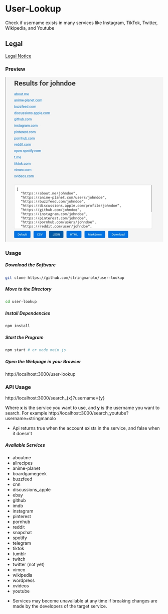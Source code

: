 # User-Lookup

Check if username exists in many services like Instagram, TikTok, Twitter, Wikipedia, and Youtube

## Legal
[Legal Notice](https://github.com/StringManolo/user-lookup/blob/main/LEGAL.md#disclaimer-notice)

### Preview
![Preview](https://raw.githubusercontent.com/StringManolo/user-lookup/378c42812db7c84d6c81394259fa9516d67f8b68/images/user_lookup_image_1.jpg)

### Usage

##### Download the Software
```bash
git clone https://github.com/stringmanolo/user-lookup
```

##### Move to the Directory
```bash
cd user-lookup
```

##### Install Dependencies
```bash
npm install
```

##### Start the Program
```bash
npm start # or node main.js
```

##### Open the Webpage in your Browser
http://localhost:3000/user-lookup


### API Usage
http://localhost:3000/search_{x}?username={y}

Where __x__ is the service you want to use, and __y__ is the username you want to search. For example http://localhost:3000/search_youtube?username=stringmanolo

* Api returns true when the account exists in the service, and false when it doesn't

##### Available Services
- aboutme
- allrecipes
- anime-planet
- boardgamegeek
- buzzfeed
- cnn
- discussions_apple
- ebay
- github
- imdb
- instagram
- pinterest
- pornhub
- reddit
- snapchat
- spotify
- telegram
- tiktok
- tumblr
- twitch
- twitter (not yet)
- vimeo
- wikipedia
- wordpress
- xvideos
- youtube

* Services may become unavailable at any time if breaking changes are made by the developers of the target service. 
